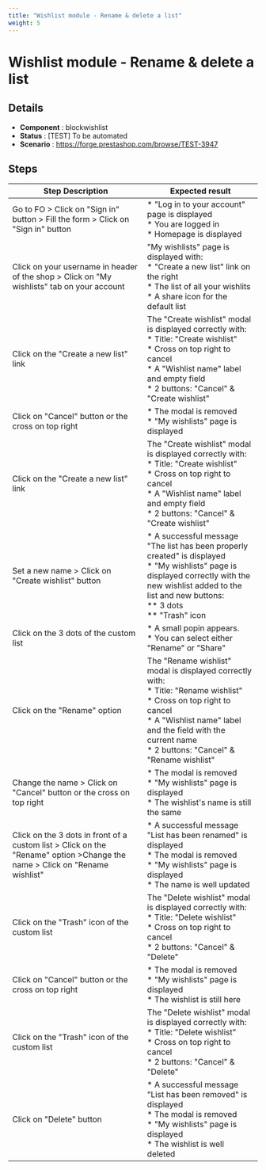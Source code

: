 ```yaml
---
title: "Wishlist module - Rename & delete a list"
weight: 5
---
```


# Wishlist module - Rename & delete a list
## Details
* **Component** : blockwishlist
* **Status** : [TEST] To be automated
* **Scenario** : https://forge.prestashop.com/browse/TEST-3947

## Steps
| Step Description | Expected result |
| ----- | ----- |
| Go to FO > Click on "Sign in" button > Fill the form > Click on "Sign in" button | * "Log in to your account" page is displayed<br> * You are logged in<br> * Homepage is displayed |
| Click on your username in header of the shop > Click on "My wishlists" tab on your account | "My wishlists" page is displayed with:<br> * "Create a new list" link on the right<br> * The list of all your wishlits<br> * A share icon for the default list |
| Click on the "Create a new list" link | The "Create wishlist" modal is displayed correctly with:<br> * Title: "Create wishlist"<br> * Cross on top right to cancel<br> * A "Wishlist name" label and empty field<br> * 2 buttons: "Cancel" & "Create wishlist" |
| Click on "Cancel" button or the cross on top right | * The modal is removed<br> * "My wishlists" page is displayed |
| Click on the "Create a new list" link | The "Create wishlist" modal is displayed correctly with:<br> * Title: "Create wishlist"<br> * Cross on top right to cancel<br> * A "Wishlist name" label and empty field<br> * 2 buttons: "Cancel" & "Create wishlist" |
| Set a new name > Click on "Create wishlist" button | * A successful message "The list has been properly created" is displayed<br> * "My wishlists" page is displayed correctly with the new wishlist added to the list and new buttons:<br> ** 3 dots<br> ** "Trash" icon |
| Click on the 3 dots of the custom list | * A small popin appears.<br> * You can select either "Rename" or "Share" |
| Click on the "Rename" option | The "Rename wishlist" modal is displayed correctly with:<br> * Title: "Rename wishlist"<br> * Cross on top right to cancel<br> * A "Wishlist name" label and the field with the current name<br> * 2 buttons: "Cancel" & "Rename wishlist" |
| Change the name > Click on "Cancel" button or the cross on top right | * The modal is removed<br> * "My wishlists" page is displayed<br> * The wishlist's name is still the same |
| Click on the 3 dots in front of a custom list > Click on the "Rename" option >Change the name > Click on "Rename wishlist" | * A successful message "List has been renamed" is displayed<br> * The modal is removed<br> * "My wishlists" page is displayed<br> * The name is well updated |
| Click on the "Trash" icon of the custom list | The "Delete wishlist" modal is displayed correctly with:<br> * Title: "Delete wishlist"<br> * Cross on top right to cancel<br> * 2 buttons: "Cancel" & "Delete" |
| Click on "Cancel" button or the cross on top right | * The modal is removed<br> * "My wishlists" page is displayed<br> * The wishlist is still here |
| Click on the "Trash" icon of the custom list | The "Delete wishlist" modal is displayed correctly with:<br> * Title: "Delete wishlist"<br> * Cross on top right to cancel<br> * 2 buttons: "Cancel" & "Delete" |
| Click on "Delete" button | * A successful message "List has been removed" is displayed<br> * The modal is removed<br> * "My wishlists" page is displayed<br> * The wishlist is well deleted |